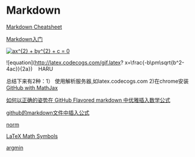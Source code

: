 # Markdown

[Markdown Cheatsheet](https://github.com/adam-p/markdown-here/wiki/Markdown-Cheatsheet)

[Markdown入门](http://metman.info/blog/2013/02/27/markdownru-men/)

<a href="https://www.codecogs.com/eqnedit.php?latex=ax^{2}&space;&plus;&space;by^{2}&space;&plus;&space;c&space;=&space;0" target="_blank"><img src="https://latex.codecogs.com/gif.latex?ax^{2}&space;&plus;&space;by^{2}&space;&plus;&space;c&space;=&space;0" title="ax^{2} + by^{2} + c = 0" /></a>

![equation](http://latex.codecogs.com/gif.latex? x=\\frac{-b\\pm\\sqrt{b^2-4ac}}{2a})    HARU

总结下来有2种：1） 使用解析服务器,如latex.codecogs.com  2)在chrome安装[GitHub with MathJax](https://chrome.google.com/webstore/detail/github-with-mathjax/ioemnmodlmafdkllaclgeombjnmnbima/related)

[如何以正确的姿势在 GitHub Flavored markdown 中优雅插入数学公式](http://trumanliu.com/github-markdown-math-formulas/)

[github的markdown文件中插入公式](http://www.wanguanglu.com/2016/07/18/github-markdown-equation/)

[norm](http://www.maths.tcd.ie/~dwilkins/LaTeXPrimer/BracketsNorms.html)

[LaTeX Math Symbols](http://web.ift.uib.no/Teori/KURS/WRK/TeX/symALL.html)

[argmin](http://tex.stackexchange.com/questions/5223/command-for-argmin-or-argmax)


